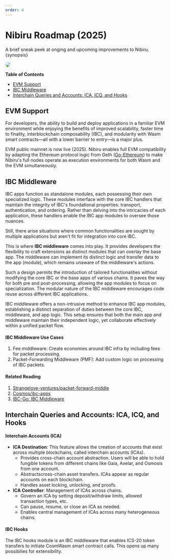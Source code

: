 ```yaml
---
order: 4
---
```


# Nibiru Roadmap (2025)

A brief sneak peek at onging and upcoming improvements to Nibiru. {synopsis}

<img style="border-radius: 1.5rem;" src="../../img/2025-roadmap-nibiru.png">

**Table of Contents**

- [EVM Support](#evm-support)
- [IBC Middleware](#ibc-middleware)
- [Interchain Queries and Accounts: ICA, ICQ, and Hooks](#interchain-queries-and-accounts-ica-icq-and-hooks)

## EVM Support

For developers, the ability to build and deploy applications in a familiar EVM
environment while enjoying the benefits of improved scalability, faster time to
finality, interblockchain composability (IBC), and modularity with Wasm smart
contracts—all with a lower barrier to entry—is a major plus.

EVM public mainnet is now live (2025).  Nibiru enables full EVM
compatibility by adapting the Ethereum protocol logic from Geth ([Go-Ethereum](https://github.com/ethereum/go-ethereum/blob/b946b7a13b749c99979e312c83dce34cac8dd7b1/core/types/transaction.go#L43-L48)) to make Nibiru's full nodes operate as execution environments for both Wasm and the EVM simultaneously.

<!-- In this way, Nibiru helps alleviate what's commonly referred to as "the -->
<!-- blockchain trilemma", a challenging problem to obviate the tradeoffs between -->
<!-- addressing decentralization, security, and scalability concurrently. -->

<!-- [Ethermint](https://github.com/evmos/ethermint/tree/07cf2bd2b1ce9bdb2e44ec42a39e7239292a14af/x) -->
<!-- to be compatible with ABCI++ (CometBFT v0.37). -->

<!--
| Topic | EVM rollup | Native EVM |
| ----- | ---------- | ---------- |
| Depencency | EVM rollup | Native EVM |
| Code surface area | EVM rollup | Native EVM |
| Throughput | EVM rollup | Native EVM |
| Implementation complexity | EVM rollup | Native EVM |

To explore: Latency
   - Security: A native module introduces more surface area for potential vulnerabilities.
-->

## IBC Middleware

IBC apps function as standalone modules, each possessing their own specialized
logic. These modules interface with the core IBC handlers that maintain the
integrity of IBC's foundational properties: transport, authentication, and
ordering. Rather than delving into the intricacies of each application, these
handlers enable the IBC app modules to oversee those nuances.

Still, there arise situations where common functionalities are sought by
multiple applications but aren't fit for integration into core IBC.

This is where **IBC middleware** comes into play. It provides developers the
flexibility to craft extensions as distinct modules that can overlay the base
app. The middleware can implement its distinct logic and transfer data to the
app (module), which remains unaware of the middleware's actions.

Such a design permits the introduction of tailored functionalities without
modifying the core IBC or the base apps of various chains. It paves the way for
both pre and post-processing, allowing the app modules to focus on
specialization. The modular nature of the IBC middleware encourages code reuse
across different IBC applications.

IBC middleware offers a non-intrusive method to enhance IBC app modules,
establishing a distinct separation of duties between the core IBC, middleware,
and app logic. This setup ensures that both the main app and middleware
maintain their independent logic, yet collaborate effectively within a unified
packet flow.

#### IBC Middleware Use Cases

1. Fee middleware: Create economies around IBC infra by including fees for packet processing.
2. Packet-Forwarding Middleware (PMF): Add custom logic on processing of IBC packets.

#### Related Reading

1. [Strangelove-ventures/packet-forward-middle](https://github.com/strangelove-ventures/packet-forward-middleware)
2. [Cosmos/ibc-apps](https://github.com/cosmos/ibc-apps)
3. [IBC-Go: IBC Middleware](https://ibc.cosmos.network/main/ibc/middleware/overview.html)


## Interchain Queries and Accounts: ICA, ICQ, and Hooks

#### Interchain Accounts (ICA)

- **ICA Destination**: This feature allows the creation of accounts that exist across multiple blockchains, called interchain accounts (ICAs).
  - Provides cross-chain account abstraction. Users will be able to hold fungible tokens from different chains like Gaia, Axelar, and Osmosis from one account.
  - Abstractscross-chain asset transfers. ICAs appear as regular accounts on each blockchain.
  - Handles asset locking, unlocking, and proofs.
- **ICA Controller**: Management of ICAs across chains.
  - Govern an ICA by setting deposit/withdraw limits, allowed transaction types, etc.
  - Can pause, resume, or close an ICA as needed.
  - Enables central management of ICAs across many heterogeneous chains.

#### IBC Hooks

The IBC hooks module is an IBC middleware that enables ICS-20 token transfers to initiate CosmWasm smart contract calls. This opens up many possibilies for extensibility.


